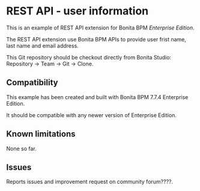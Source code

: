 # REST API - user information
This is an example of REST API extension for Bonita BPM *Enterprise Edition*.

The REST API extension use Bonita BPM APIs to provide user frist name, last name and email address.

This Git repository should be checkout directly from Bonita Studio: Repository -> Team -> Git -> Clone.

## Compatibility
This example has been created and built with Bonita BPM 7.7.4 Enterprise Edition.

It should be compatible with any newer version of Enterprise Edition.

## Known limitations
None so far.

## Issues
Reports issues and improvement request on community forum????.
